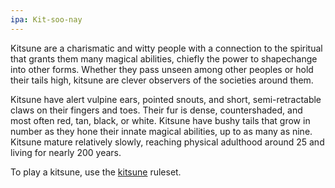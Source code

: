 ```yaml
---
ipa: Kit-soo-nay
---
```


Kitsune are a charismatic and witty people with a connection to the spiritual that grants them many magical abilities, chiefly the power to shapechange into other forms. Whether they pass unseen among other peoples or hold their tails high, kitsune are clever observers of the societies around them.

Kitsune have alert vulpine ears, pointed snouts, and short, semi-retractable claws on their fingers and toes. Their fur is dense, countershaded, and most often red, tan, black, or white. Kitsune have bushy tails that grow in number as they hone their innate magical abilities, up to as many as nine. Kitsune mature relatively slowly, reaching physical adulthood around 25 and living for nearly 200 years.

To play a kitsune, use the [kitsune](https://2e.aonprd.com/Ancestries.aspx?ID=38) ruleset.
